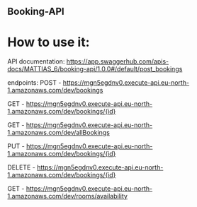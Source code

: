 ## Booking-API

# How to use it: 

API documentation: https://app.swaggerhub.com/apis-docs/MATTIAS_6/booking-api/1.0.0#/default/post_bookings



endpoints:
  POST - https://mgn5egdnv0.execute-api.eu-north-1.amazonaws.com/dev/bookings

  GET - https://mgn5egdnv0.execute-api.eu-north-1.amazonaws.com/dev/bookings/{id}
  
  GET - https://mgn5egdnv0.execute-api.eu-north-1.amazonaws.com/dev/allBookings
  
  PUT - https://mgn5egdnv0.execute-api.eu-north-1.amazonaws.com/dev/bookings/{id}
  
  DELETE - https://mgn5egdnv0.execute-api.eu-north-1.amazonaws.com/dev/bookings/{id}
  
  GET - https://mgn5egdnv0.execute-api.eu-north-1.amazonaws.com/dev/rooms/availability